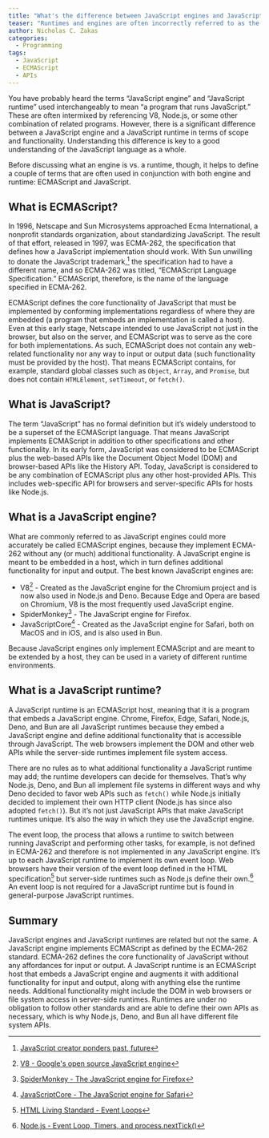 ```yaml
---
title: "What's the difference between JavaScript engines and JavaScript runtimes?"
teaser: "Runtimes and engines are often incorrectly referred to as the same thing."
author: Nicholas C. Zakas
categories:
  - Programming
tags:
  - JavaScript
  - ECMAScript
  - APIs
---
```


You have probably heard the terms “JavaScript engine” and “JavaScript runtime” used interchangeably to mean “a program that runs JavaScript.” These are often intermixed by referencing V8, Node.js, or some other combination of related programs. However, there is a significant difference between a JavaScript engine and a JavaScript runtime in terms of scope and functionality. Understanding this difference is key to a good understanding of the JavaScript language as a whole.

Before discussing what an engine is vs. a runtime, though, it helps to define a couple of terms that are often used in conjunction with both engine and runtime: ECMAScript and JavaScript.

## What is ECMAScript?

In 1996, Netscape and Sun Microsystems approached Ecma International, a nonprofit standards organization, about standardizing JavaScript. The result of that effort, released in 1997, was ECMA-262, the specification that defines how a JavaScript implementation should work. With Sun unwilling to donate the JavaScript trademark,[^1] the specification had to have a different name, and so ECMA-262 was titled, “ECMAScript Language Specification.” ECMAScript, therefore, is the name of the language specified in ECMA-262. 

ECMAScript defines the core functionality of JavaScript that must be implemented by conforming implementations regardless of where they are embedded (a program that embeds an implementation is called a host). Even at this early stage, Netscape intended to use JavaScript not just in the browser, but also on the server, and ECMAScript was to serve as the core for both implementations. As such, ECMAScript does not contain any web-related functionality nor any way to input or output data (such functionality must be provided by the host). That means ECMAScript contains, for example, standard global classes such as `Object`, `Array`, and `Promise`, but does not contain `HTMLElement`, `setTimeout`, or `fetch()`.

## What is JavaScript?

The term “JavaScript” has no formal definition but it’s widely understood to be a superset of the ECMAScript language. That means JavaScript implements ECMAScript in addition to other specifications and other functionality. In its early form, JavaScript was considered to be ECMAScript plus the web-based APIs like the Document Object Model (DOM) and browser-based APIs like the History API. Today, JavaScript is considered to be any combination of ECMAScript plus any other host-provided APIs. This includes web-specific API for browsers and server-specific APIs for hosts like Node.js.

## What is a JavaScript engine?

What are commonly referred to as JavaScript engines could more accurately be called ECMAScript engines, because they implement ECMA-262 without any (or much) additional functionality. A JavaScript engine is meant to be embedded in a host, which in turn defines additional functionality for input and output. The best known JavaScript engines are:

* V8[^2] - Created as the JavaScript engine for the Chromium project and is now also used in Node.js and Deno. Because Edge and Opera are based on Chromium, V8 is the most frequently used JavaScript engine.
* SpiderMonkey[^3] - The JavaScript engine for Firefox.
* JavaScriptCore[^4] - Created as the JavaScript engine for Safari, both on MacOS and in iOS, and is also used in Bun.

Because JavaScript engines only implement ECMAScript and are meant to be extended by a host, they can be used in a variety of different runtime environments.

## What is a JavaScript runtime?

A JavaScript runtime is an ECMAScript host, meaning that it is a program that embeds a JavaScript engine. Chrome, Firefox, Edge, Safari, Node.js, Deno, and Bun are all JavaScript runtimes because they embed a JavaScript engine and define additional functionality that is accessible through JavaScript. The web browsers implement the DOM and other web APIs while the server-side runtimes implement file system access.

There are no rules as to what additional functionality a JavaScript runtime may add; the runtime developers can decide for themselves. That’s why Node.js, Deno, and Bun all implement file systems in different ways and why Deno decided to favor web APIs such as `fetch()` while Node.js initially decided to implement their own HTTP client (Node.js has since also adopted `fetch()`). But it’s not just JavaScript APIs that make JavaScript runtimes unique. It’s also the way in which they use the JavaScript engine.

The event loop, the process that allows a runtime to switch between running JavaScript and performing other tasks, for example, is not defined in ECMA-262 and therefore is not implemented in any JavaScript engine. It’s up to each JavaScript runtime to implement its own event loop. Web browsers have their version of the event loop defined in the HTML specification[^5] but server-side runtimes such as Node.js define their own.[^6] An event loop is not required for a JavaScript runtime but is found in general-purpose JavaScript runtimes.

## Summary

JavaScript engines and JavaScript runtimes are related but not the same. A JavaScript engine implements ECMAScript as defined by the ECMA-262 standard. ECMA-262 defines the core functionality of JavaScript without any affordances for input or output. A JavaScript runtime is an ECMAScript host that embeds a JavaScript engine and augments it with additional functionality for input and output, along with anything else the runtime needs. Additional functionality might include the DOM in web browsers or file system access in server-side runtimes. Runtimes are under no obligation to follow other standards and are able to define their own APIs as necessary, which is why Node.js, Deno, and Bun all have different file system APIs.

[^1]: [JavaScript creator ponders past, future](https://www.infoworld.com/article/2653798/javascript-creator-ponders-past-future.html)
[^2]: [V8 - Google's open source JavaScript engine](https://v8.dev/)
[^3]: [SpiderMonkey - The JavaScript engine for Firefox](https://spidermonkey.dev/)
[^4]: [JavaScriptCore - The JavaScript engine for Safari](https://docs.webkit.org/Deep%20Dive/JSC/JavaScriptCore.html)
[^5]: [HTML Living Standard - Event Loops](https://html.spec.whatwg.org/multipage/webappapis.html#event-loops)
[^6]: [Node.js - Event Loop, Timers, and process.nextTick()](https://nodejs.org/en/learn/asynchronous-work/event-loop-timers-and-nexttick#what-is-the-event-loop)
